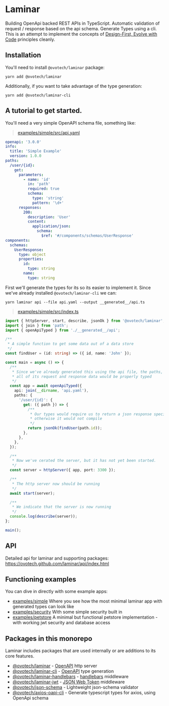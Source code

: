 # Laminar

Building OpenApi backed REST APIs in TypeScript. Automatic validation of request / response based on the api schema.
Generate Types using a cli. This is an attempt to implement the concepts of [Design-First, Evolve with Code](https://apisyouwonthate.com/blog/api-design-first-vs-code-first) principles cleanly.

## Installation

You'll need to install `@ovotech/laminar` package:

```shell
yarn add @ovotech/laminar
```

Additionally, if you want to take advantage of the type generation:

```shell
yarn add @ovotech/laminar-cli
```

## A tutorial to get started.

You'll need a very simple OpenAPI schema file, something like:

> [examples/simple/src/api.yaml](https://github.com/ovotech/laminar/tree/main/examples/simple/src/api.yaml)

```yaml
openapi: '3.0.0'
info:
  title: 'Simple Example'
  version: 1.0.0
paths:
  /user/{id}:
    get:
      parameters:
        - name: 'id'
          in: 'path'
          required: true
          schema:
            type: 'string'
            pattern: '\d+'
      responses:
        200:
          description: 'User'
          content:
            application/json:
              schema:
                $ref: '#/components/schemas/UserResponse'
components:
  schemas:
    UserResponse:
      type: object
      properties:
        id:
          type: string
        name:
          type: string
```

First we'll generate the types for its so its easier to implement it. Since we've already installed `@ovotech/laminar-cli` we can:

```shell
yarn laminar api --file api.yaml --output __generated__/api.ts
```

> [examples/simple/src/index.ts](https://github.com/ovotech/laminar/tree/main/examples/simple/src/index.ts)

```typescript
import { httpServer, start, describe, jsonOk } from '@ovotech/laminar';
import { join } from 'path';
import { openApiTyped } from './__generated__/api';

/**
 * A simple function to get some data out of a data store
 */
const findUser = (id: string) => ({ id, name: 'John' });

const main = async () => {
  /**
   * Since we've already generated this using the api file, the paths,
   * all of its request and response data would be properly typed
   */
  const app = await openApiTyped({
    api: join(__dirname, 'api.yaml'),
    paths: {
      '/user/{id}': {
        get: ({ path }) => {
          /**
           * Our types would require us to return a json response specifically,
           * otherwise it would not compile
           */
          return jsonOk(findUser(path.id));
        },
      },
    },
  });

  /**
   * Now we've cerated the server, but it has not yet been started.
   */
  const server = httpServer({ app, port: 3300 });

  /**
   * The http server now should be running
   */
  await start(server);

  /**
   * We indicate that the server is now running
   */
  console.log(describe(server));
};

main();
```

## API

Detailed api for laminar and supporting packages: https://ovotech.github.com/laminar/api/index.html

## Functioning examples

You can dive in directly with some example apps:

- [examples/simple](https://github.com/ovotech/laminar/tree/main/examples/simple) Where you see how the most minimal laminar app with generated types can look like
- [examples/security](https://github.com/ovotech/laminar/tree/main/examples/security) With some simple security built in
- [examples/petstore](https://github.com/ovotech/laminar/tree/main/examples/petstore) A minimal but functional petstore implementation - with working jwt security and database access

## Packages in this monorepo

Laminar includes packages that are used internally or are additions to its core features.

- [@ovotech/laminar](https://github.com/ovotech/laminar/tree/packages/laminar) - [OpenAPI](https://swagger.io/docs/) http server
- [@ovotech/laminar-cli](https://github.com/ovotech/laminar/tree/packages/laminar-cli) - [OpenAPI](https://swagger.io/docs/) type generation
- [@ovotech/laminar-handlebars](https://github.com/ovotech/laminar/tree/packages/laminar-handlebars) - [handlebars](https://github.com/wycats/handlebars.js/) middleware
- [@ovotech/laminar-jwt](https://github.com/ovotech/laminar/tree/packages/laminar-handlebars) - [JSON Web Token](https://github.com/auth0/node-jsonwebtoken) middleware
- [@ovotech/json-schema](https://github.com/ovotech/laminar/tree/packages/json-schema) - Lightweight json-schema validator
- [@ovotech/axios-oapi-cli](https://github.com/ovotech/laminar/tree/packages/axios-oapi-cli) - Generate typescript types for axios, using OpenApi schema

